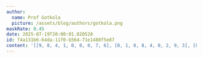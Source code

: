 ```yaml
---
author:
  name: Prof Gotkola
  picture: /assets/blog/authors/gotkola.png
maskRate: 0.45
date: 2025-07-19T20:00:01.820528
id: f4a131b6-64da-11f0-b564-71e1480f5e87
content: '[[9, 8, 4, 1, 0, 0, 0, 7, 6], [0, 1, 0, 8, 4, 0, 2, 9, 3], [0, 3, 0, 5, 6, 9, 0, 0, 1], [0, 4, 0, 9, 0, 1, 0, 2, 0], [0, 2, 3, 0, 5, 0, 9, 1, 8], [8, 0, 0, 0, 7, 0, 0, 0, 5], [1, 0, 2, 3, 9, 5, 7, 8, 0], [0, 7, 0, 0, 0, 6, 0, 0, 9], [0, 0, 0, 7, 1, 8, 6, 0, 2]]'
---
```

